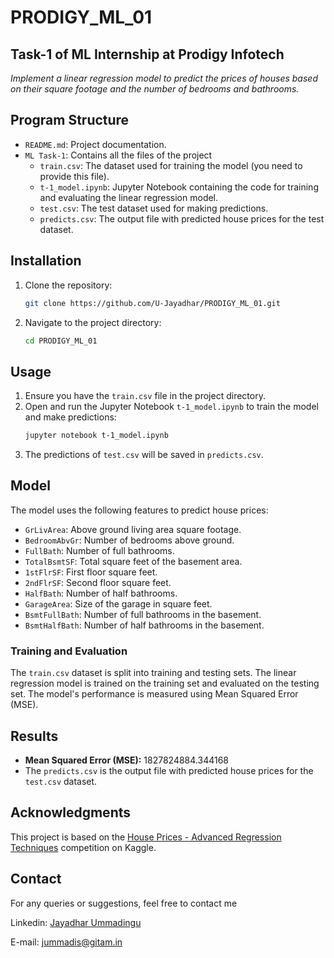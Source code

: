 # **PRODIGY_ML_01** 

## Task-1 of ML Internship at Prodigy Infotech
*Implement a linear regression model to predict the prices of houses based on their square footage and the number of bedrooms and bathrooms.*

## Program Structure

- `README.md`: Project documentation.
- `ML Task-1`: Contains all the files of the project
    - `train.csv`: The dataset used for training the model (you need to provide this file).
    - `t-1_model.ipynb`: Jupyter Notebook containing the code for training and evaluating the linear regression model.
    - `test.csv`: The test dataset used for making predictions.
    - `predicts.csv`: The output file with predicted house prices for the test dataset.

## Installation

1. Clone the repository:
    ```sh
    git clone https://github.com/U-Jayadhar/PRODIGY_ML_01.git
    ```
2. Navigate to the project directory:
    ```sh
    cd PRODIGY_ML_01
    ```

## Usage

1. Ensure you have the `train.csv` file in the project directory.
2. Open and run the Jupyter Notebook `t-1_model.ipynb` to train the model and make predictions:
    ```sh
    jupyter notebook t-1_model.ipynb
    ```
3. The predictions of `test.csv` will be saved in `predicts.csv`.

## Model

The model uses the following features to predict house prices:
- `GrLivArea`: Above ground living area square footage.
- `BedroomAbvGr`: Number of bedrooms above ground.
- `FullBath`: Number of full bathrooms.
- `TotalBsmtSF`: Total square feet of the basement area.
- `1stFlrSF`: First floor square feet.
- `2ndFlrSF`: Second floor square feet.
- `HalfBath`: Number of half bathrooms.
- `GarageArea`: Size of the garage in square feet.
- `BsmtFullBath`: Number of full bathrooms in the basement.
- `BsmtHalfBath`: Number of half bathrooms in the basement.

### Training and Evaluation

The `train.csv` dataset is split into training and testing sets. The linear regression model is trained on the training set and evaluated on the testing set. The model's performance is measured using Mean Squared Error (MSE).

## Results

- **Mean Squared Error (MSE):** 1827824884.344168
- The `predicts.csv` is the output file with predicted house prices for the `test.csv` dataset.

## Acknowledgments

This project is based on the [House Prices - Advanced Regression Techniques](https://www.kaggle.com/c/house-prices-advanced-regression-techniques) competition on Kaggle.

## Contact

For any queries or suggestions, feel free to contact me 

Linkedin: [Jayadhar Ummadingu](https://www.linkedin.com/in/jayadhar-ummadisingu-2a825b25a/)

E-mail: jummadis@gitam.in
